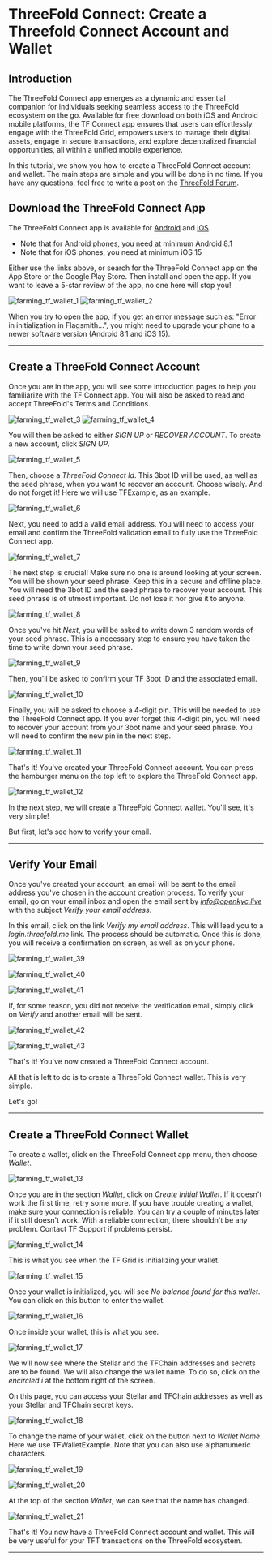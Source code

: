 <h1>ThreeFold Connect: Create a Threefold Connect Account and Wallet</h1>



## Introduction

The ThreeFold Connect app emerges as a dynamic and essential companion for individuals seeking seamless access to the ThreeFold ecosystem on the go. Available for free download on both iOS and Android mobile platforms,  the TF Connect app ensures that users can effortlessly engage with the ThreeFold Grid, empowers users to manage their digital assets, engage in secure transactions, and explore decentralized financial opportunities, all within a unified mobile experience.

In this tutorial, we show you how to create a ThreeFold Connect account and wallet. The main steps are simple and you will be done in no time. If you have any questions, feel free to write a post on the [ThreeFold Forum](http://forum.threefold.io/).

## Download the ThreeFold Connect App


The ThreeFold Connect app is available for [Android](https://play.google.com/store/apps/details?id=org.jimber.threebotlogin&hl=en&gl=US) and [iOS](https://apps.apple.com/us/app/threefold-connect/id1459845885).

- Note that for Android phones, you need at minimum Android 8.1
- Note that for iOS phones, you need at minimum iOS 15

Either use the links above, or search for the ThreeFold Connect app on the App Store or the Google Play Store. Then install and open the app. If you want to leave a 5-star review of the app, no one here will stop you!

![farming_tf_wallet_1](./img/farming_tf_wallet_1.png)
![farming_tf_wallet_2](./img/farming_tf_wallet_2.png)

When you try to open the app, if you get an error message such as: "Error in initialization in Flagsmith...", you might need to upgrade your phone to a newer software version (Android 8.1 and iOS 15).

***

## Create a ThreeFold Connect Account

Once you are in the app, you will see some introduction pages to help you familiarize with the TF Connect app. You will also be asked to read and accept ThreeFold's Terms and Conditions.

![farming_tf_wallet_3](./img/farming_tf_wallet_3.png)
![farming_tf_wallet_4](./img/farming_tf_wallet_4.png)

You will then be asked to either *SIGN UP* or *RECOVER ACCOUNT*. To create a new account, click *SIGN UP*.

![farming_tf_wallet_5](./img/farming_tf_wallet_5.png)

Then, choose a *ThreeFold Connect Id*. This 3bot ID will be used, as well as the seed phrase, when you want to recover an account. Choose wisely. And do not forget it! Here we will use TFExample, as an example.

![farming_tf_wallet_6](./img/farming_tf_wallet_6.png)

Next, you need to add a valid email address. You will need to access your email and confirm the ThreeFold validation email to fully use the ThreeFold Connect app.

![farming_tf_wallet_7](./img/farming_tf_wallet_7.png)

The next step is crucial! Make sure no one is around looking at your screen. You will be shown your seed phrase. Keep this in a secure and offline place. You will need the 3bot ID and the seed phrase to recover your account. This seed phrase is of utmost important. Do not lose it nor give it to anyone.

![farming_tf_wallet_8](./img/farming_tf_wallet_8.png)

Once you've hit *Next*, you will be asked to write down 3 random words of your seed phrase. This is a necessary step to ensure you have taken the time to write down your seed phrase.

![farming_tf_wallet_9](./img/farming_tf_wallet_9.png)

Then, you'll be asked to confirm your TF 3bot ID and the associated email.

![farming_tf_wallet_10](./img/farming_tf_wallet_10.png)

Finally, you will be asked to choose a 4-digit pin. This will be needed to use the ThreeFold Connect app. If you ever forget this 4-digit pin, you will need to recover your account from your 3bot name and your seed phrase. You will need to confirm the new pin in the next step.

![farming_tf_wallet_11](./img/farming_tf_wallet_11.png)

That's it! You've created your ThreeFold Connect account. You can press the hamburger menu on the top left to explore the ThreeFold Connect app.

![farming_tf_wallet_12](./img/farming_tf_wallet_12.png)

In the next step, we will create a ThreeFold Connect wallet. You'll see, it's very simple!

But first, let's see how to verify your email.

***

## Verify Your Email

Once you've created your account, an email will be sent to the email address you've chosen in the account creation process. To verify your email, go on your email inbox and open the email sent by *info@openkyc.live* with the subject *Verify your email address*. 

In this email, click on the link *Verify my email address*. This will lead you to a *login.threefold.me* link. The process should be automatic. Once this is done, you will receive a confirmation on screen, as well as on your phone.

![farming_tf_wallet_39](./img/farming_tf_wallet_39.png)

![farming_tf_wallet_40](./img/farming_tf_wallet_40.png)

![farming_tf_wallet_41](./img/farming_tf_wallet_41.png)

If, for some reason, you did not receive the verification email, simply click on *Verify* and another email will be sent.

![farming_tf_wallet_42](./img/farming_tf_wallet_42.png)

![farming_tf_wallet_43](./img/farming_tf_wallet_43.png)

That's it! You've now created a ThreeFold Connect account. 

All that is left to do is to create a ThreeFold Connect wallet. This is very simple. 

Let's go!

***

## Create a ThreeFold Connect Wallet

To create a wallet, click on the ThreeFold Connect app menu, then choose *Wallet*.

![farming_tf_wallet_13](./img/farming_tf_wallet_13.png)

Once you are in the section *Wallet*, click on *Create Initial Wallet*. If it doesn't work the first time, retry some more. If you have trouble creating a wallet, make sure your connection is reliable. You can try a couple of minutes later if it still doesn't work. With a reliable connection, there shouldn't be any problem. Contact TF Support if problems persist.

![farming_tf_wallet_14](./img/farming_tf_wallet_14.png)

This is what you see when the TF Grid is initializing your wallet.

![farming_tf_wallet_15](./img/farming_tf_wallet_15.png)

Once your wallet is initialized, you will see *No balance found for this wallet*. You can click on this button to enter the wallet.

![farming_tf_wallet_16](./img/farming_tf_wallet_16.png)

Once inside your wallet, this is what you see.

![farming_tf_wallet_17](./img/farming_tf_wallet_17.png)

We will now see where the Stellar and the TFChain addresses and secrets are to be found. We will also change the wallet name. To do so, click on the *encircled i* at the bottom right of the screen.

On this page, you can access your Stellar and TFChain addresses as well as your Stellar and TFChain secret keys.

![farming_tf_wallet_18](./img/farming_tf_wallet_18.png)

To change the name of your wallet, click on the button next to *Wallet Name*. Here we use TFWalletExample. Note that you can also use alphanumeric characters.

![farming_tf_wallet_19](./img/farming_tf_wallet_19.png)

![farming_tf_wallet_20](./img/farming_tf_wallet_20.png)

At the top of the section *Wallet*, we can see that the name has changed.

![farming_tf_wallet_21](./img/farming_tf_wallet_21.png)

That's it! You now have a ThreeFold Connect account and wallet.
This will be very useful for your TFT transactions on the ThreeFold ecosystem.

***